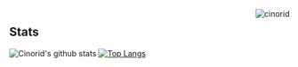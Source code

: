 <img align ="right" src="https://komarev.com/ghpvc/?username=cinorid&label=Profile%20views&color=0e75b6&style=flat" alt="cinorid">
<!-- <h1 align="left">Hi there 👋</h1> -->

## Stats

![Cinorid's github stats](https://github-readme-stats.vercel.app/api?username=cinorid&show_icons=true&count_private=true&theme=dracula)
[![Top Langs](https://github-readme-stats.vercel.app/api/top-langs/?username=cinorid&layout=compact)](https://github.com/cinorid)

<!--

Here are some ideas to get you started:

- 🔭 I’m currently working on ...
- 🌱 I’m currently learning ...
- 👯 I’m looking to collaborate on ...
- 🤔 I’m looking for help with ...
- 💬 Ask me about ...
- 📫 How to reach me: ...
- 😄 Pronouns: ...
- ⚡ Fun fact: ...
-->
